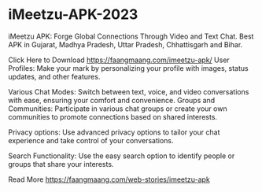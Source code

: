 # iMeetzu-APK-2023
 iMeetzu APK: Forge Global Connections Through Video and Text Chat. Best APK in Gujarat, Madhya Pradesh, Uttar Pradesh, Chhattisgarh and Bihar.


Click Here to Download https://faangmaang.com/imeetzu-apk/
User Profiles: Make your mark by personalizing your profile with images, status updates, and other features.

Various Chat Modes: Switch between text, voice, and video conversations with ease, ensuring your comfort and convenience.
Groups and Communities: Participate in various chat groups or create your own communities to promote connections based on shared interests.

Privacy options: Use advanced privacy options to tailor your chat experience and take control of your conversations.

Search Functionality: Use the easy search option to identify people or groups that share your interests.

Read More https://faangmaang.com/web-stories/imeetzu-apk
